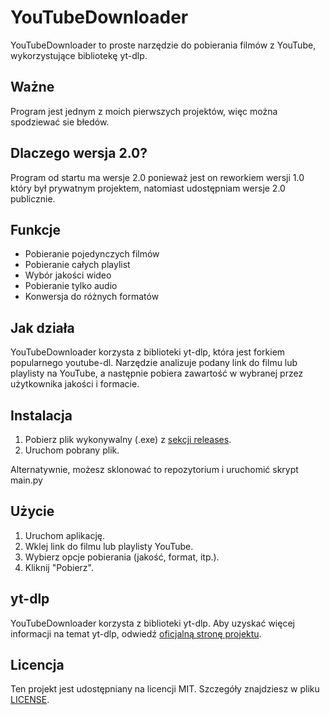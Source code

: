 # YouTubeDownloader
YouTubeDownloader to proste narzędzie do pobierania filmów z YouTube, wykorzystujące bibliotekę yt-dlp.

## Ważne
Program jest jednym z moich pierwszych projektów, więc można spodziewać sie błedów.

## Dlaczego wersja 2.0?
Program od startu ma wersje 2.0 ponieważ jest on reworkiem wersji 1.0 który był prywatnym projektem, natomiast udostępniam wersje 2.0 publicznie.

## Funkcje

- Pobieranie pojedynczych filmów
- Pobieranie całych playlist
- Wybór jakości wideo
- Pobieranie tylko audio
- Konwersja do różnych formatów

## Jak działa

YouTubeDownloader korzysta z biblioteki yt-dlp, która jest forkiem popularnego youtube-dl. Narzędzie analizuje podany link do filmu lub playlisty na YouTube, a następnie pobiera zawartość w wybranej przez użytkownika jakości i formacie.

## Instalacja

1. Pobierz plik wykonywalny (.exe) z [sekcji releases](https://github.com/SnowyColdd/YouTubeDownloader/releases).
2. Uruchom pobrany plik.

Alternatywnie, możesz sklonować to repozytorium i uruchomić skrypt main.py

## Użycie

1. Uruchom aplikację.
2. Wklej link do filmu lub playlisty YouTube.
3. Wybierz opcje pobierania (jakość, format, itp.).
4. Kliknij "Pobierz".

## yt-dlp
YouTubeDownloader korzysta z biblioteki yt-dlp. Aby uzyskać więcej informacji na temat yt-dlp, odwiedź [oficjalną stronę projektu](https://github.com/yt-dlp/yt-dlp).

## Licencja

Ten projekt jest udostępniany na licencji MIT. Szczegóły znajdziesz w pliku [LICENSE](LICENSE).
